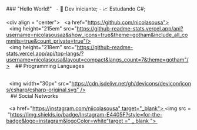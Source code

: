 ​###​ ​"Hello World!"   
 ​-​ 🤯 Dev iniciante; 
 ​-​ 📈 Estudando C#; 
  
 ​<div align = "center"> 
 ​  <a href="https://github.com/nicolasousa"> 
 ​  <img height="215em" src="https://github-readme-stats.vercel.app/api?username=nicolasousaz&show_icons=true&theme=gotham&include_all_commits=true&count_private=true"/> 
 ​  <img height="218em" src="https://github-readme-stats.vercel.app/api/top-langs/?username=nicolasousa&layout=compact&langs_count=7&theme=gotham"/> 
 ​</div> 
 ​   
 ​##​ ​Programming Languages 
 ​<div> 
 ​  <img width="30px" src="https://cdn.jsdelivr.net/gh/devicons/devicon/icons/csharp/csharp-original.svg" /> 
 ​<div> 
 ​   
 ​##​ ​Social Networks 
 ​<div>  
 ​  <a href="https://instagram.com/niicolasousa" target="_blank"> <img src = "https://img.shields.io/badge/Instagram-E4405F?style=for-the-badge&logo=instagram&logoColor=white"target =" _ blank "> </a> 
 ​</div> 
  
